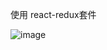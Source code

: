 使用 react-redux套件


![image](https://github.com/JasonDontw/react-redux_todolsit_react/blob/master/display.gif)
